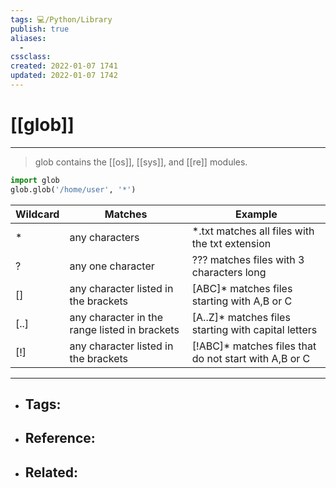```yaml
---
tags: 💻️/Python/Library
publish: true
aliases:
  - 
cssclass: 
created: 2022-01-07 1741
updated: 2022-01-07 1742
---
```


# [[glob]]

---

> glob contains the [[os]], [[sys]], and [[re]] modules.

```python
import glob
glob.glob('/home/user', '*')
```

  | Wildcard | Matches                                       | Example                                               |
  |----------|-----------------------------------------------|-------------------------------------------------------|
  | *        | any characters                                | \*.txt matches all files with the txt extension        |
  | ?        | any one character                             | ??? matches files with 3 characters long              |
  | []       | any character listed in the brackets          | [ABC]* matches files starting with A,B or C           |
  | [..]     | any character in the range listed in brackets | [A..Z]* matches files starting with capital letters   |
  | [!]      | any character listed in the brackets          | [!ABC]* matches files that do not start with A,B or C |

---

- Tags: 
	- 
- Reference:
	- 
- Related:
	- 
